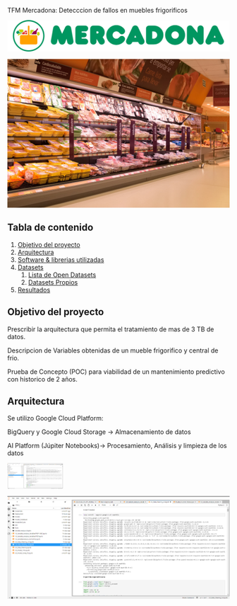 TFM Mercadona: Detecccion de fallos en muebles frigorificos


![Logo](Images/mercadona_logo.png)



![Exercise architecture](Images/novofrio-expositor-02.jpg)


## Tabla de contenido

1. [Objetivo del proyecto](#Objetivo)
2. [Arquitectura](#Arquitectura)
3. [Software & librerias utilizadas](#software)
4. [Datasets](#datasets)
    1. [Lista de Open Datasets](#opendata)
    2. [Datasets Propios](#customdata)
5. [Resultados](#resultados)

## Objetivo del proyecto <a name="Objetivo"></a>

Prescribir la arquitectura que permita el tratamiento de mas de 3 TB de datos. 

Descripcion de Variables obtenidas de un mueble frigorifico y central de frio.

Prueba de Concepto (POC) para viabilidad de un mantenimiento predictivo con historico de 2 años.​


## Arquitectura <a name="Arquitectura"></a>

Se utilizo Google Cloud Platform:

BigQuery y Google Cloud Storage -> Almacenamiento de datos

AI Platform (Júpiter Notebooks)-> Procesamiento, Análisis y limpieza de los datos

<img src="./Images/jupiter.png" width="25%"><br/>

![Jupiter](Images/jupiter.png)


